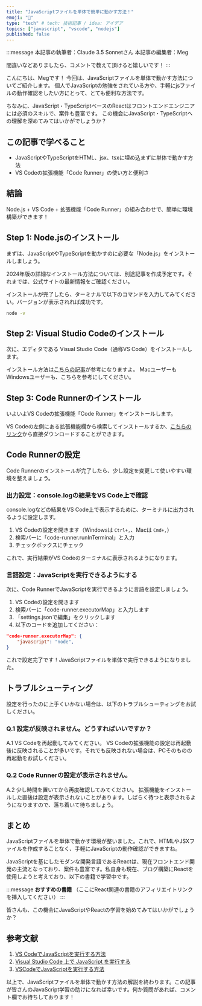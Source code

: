 ```yaml
---
title: "JavaScriptファイルを単体で簡単に動かす方法！"
emoji: "🚀"
type: "tech" # tech: 技術記事 / idea: アイデア
topics: ["javascript", "vscode", "nodejs"]
published: false
---
```


:::message
本記事の執筆者：Claude 3.5 Sonnetさん
本記事の編集者：Meg

間違いなどありましたら、コメントで教えて頂けると嬉しいです！
:::

こんにちは、Megです！
今回は、JavaScriptファイルを単体で動かす方法についてご紹介します。
個人でJavaScriptの勉強をされている方や、手軽にjsファイルの動作確認をしたい方にとって、とても便利な方法です。

ちなみに、JavaScript・TypeScriptベースのReactはフロントエンドエンジニアには必須のスキルで、案件も豊富です。
この機会にJavaScript・TypeScriptへの理解を深めてみてはいかがでしょうか？

## この記事で学べること

- JavaScriptやTypeScriptをHTML、jsx、tsxに埋め込まずに単体で動かす方法
- VS Codeの拡張機能「Code Runner」の使い方と便利さ

## 結論

Node.js + VS Code + 拡張機能「Code Runner」の組み合わせで、簡単に環境構築ができます！

## Step 1: Node.jsのインストール

まずは、JavaScriptやTypeScriptを動かすのに必要な「Node.js」をインストールしましょう。

2024年版の詳細なインストール方法については、別途記事を作成予定です。それまでは、公式サイトの最新情報をご確認ください。

インストールが完了したら、ターミナルで以下のコマンドを入力してみてください。バージョンが表示されれば成功です。

```bash
node -v
```

## Step 2: Visual Studio Codeのインストール

次に、エディタである Visual Studio Code（通称VS Code）をインストールします。

インストール方法は[こちらの記事](https://biotech-univ.com/2021visual-studio-codemac/)が参考になりますよ。
MacユーザーもWindowsユーザーも、こちらを参考にしてください。

## Step 3: Code Runnerのインストール

いよいよVS Codeの拡張機能「Code Runner」をインストールします。

VS Codeの左側にある拡張機能欄から検索してインストールするか、[こちらのリンク](https://marketplace.visualstudio.com/items?itemName=formulahendry.code-runner)から直接ダウンロードすることができます。

## Code Runnerの設定

Code Runnerのインストールが完了したら、少し設定を変更して使いやすい環境を整えましょう。

### 出力設定：console.logの結果をVS Code上で確認

console.logなどの結果をVS Code上で表示するために、ターミナルに出力されるように設定します。

1. VS Codeの設定を開きます（Windowsは `Ctrl+,`、Macは `Cmd+,`）
2. 検索バーに「code-runner.runInTerminal」と入力
3. チェックボックスにチェック

これで、実行結果がVS Codeのターミナルに表示されるようになります。

### 言語設定：JavaScriptを実行できるようにする

次に、Code RunnerでJavaScriptを実行できるように言語を設定しましょう。

1. VS Codeの設定を開きます
2. 検索バーに「code-runner.executorMap」と入力します
3. 「settings.jsonで編集」をクリックします
4. 以下のコードを追加してください：

```json
"code-runner.executorMap": {
    "javascript": "node",
}
```

これで設定完了です！JavaScriptファイルを単体で実行できるようになりました。

## トラブルシューティング

設定を行ったのに上手くいかない場合は、以下のトラブルシューティングをお試しください。

### Q.1 設定が反映されません。どうすればいいですか？

A.1 VS Codeを再起動してみてください。
VS Codeの拡張機能の設定は再起動後に反映されることが多いです。それでも反映されない場合は、PCそのものの再起動をお試しください。

### Q.2 Code Runnerの設定が表示されません。

A.2 少し時間を置いてから再度確認してみてください。
拡張機能をインストールした直後は設定が表示されないことがあります。しばらく待つと表示されるようになりますので、落ち着いて待ちましょう。

## まとめ

JavaScriptファイルを単体で動かす環境が整いました。これで、HTMLやJSXファイルを作成することなく、手軽にJavaScriptの動作確認ができますね。

JavaScriptを基にしたモダンな開発言語であるReactは、現在フロントエンド開発の主流となっており、案件も豊富です。私自身も現在、ブログ構築にReactを使用しようと考えており、以下の書籍で学習中です。

:::message
**おすすめの書籍**
（ここにReact関連の書籍のアフィリエイトリンクを挿入してください）
:::

皆さんも、この機会にJavaScriptやReactの学習を始めてみてはいかがでしょうか？

## 参考文献

1. [VS CodeでJavaScriptを実行する方法](https://zenn.dev/kainari/articles/vscode-code-runner)
2. [Visual Studio Code 上で JavaScript を実行する](https://hinablo.hinasur.com/2020/05/16/visual-studio-code-%e4%b8%8a%e3%81%a7-javascript-%e3%82%92%e5%ae%9f%e8%a1%8c%e3%81%99%e3%82%8b/)
3. [VSCodeでJavaScriptを実行する方法](https://note.com/kushikushi_study/n/n55646d514748)

以上で、JavaScriptファイルを単体で動かす方法の解説を終わります。この記事が皆さんのJavaScript学習の助けになれば幸いです。何か質問があれば、コメント欄でお待ちしております！